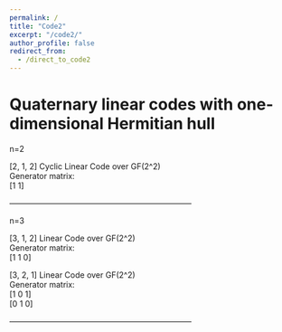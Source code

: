 ```yaml
---
permalink: /
title: "Code2"
excerpt: "/code2/"
author_profile: false
redirect_from: 
  - /direct_to_code2
---
```


# Quaternary linear codes with one-dimensional Hermitian hull

n=2  

[2, 1, 2] Cyclic Linear Code over GF(2^2)  
Generator matrix:  
[1 1]  

———————————————————————  

n=3  

[3, 1, 2] Linear Code over GF(2^2)  
Generator matrix:  
[1 1 0]  

[3, 2, 1] Linear Code over GF(2^2)  
Generator matrix:  
[1 0 1]  
[0 1 0]  

———————————————————————  
